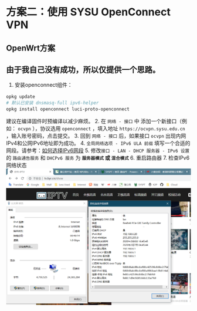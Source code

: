 # 方案二：使用 SYSU OpenConnect VPN
## OpenWrt方案

由于我自己没有成功，所以仅提供一个思路。
---
1. 安装openconnect组件：
```bash
opkg update
# 默认已安装 dnsmasq-full ipv6-helper
opkg install openconnect luci-proto-openconnect
```
建议在编译固件时预编译以减少麻烦。
2. 在 `网络 - 接口` 中 添加一个新接口（例如： `ocvpn` ），协议选用 `openconnect` ，填入地址 `https://ocvpn.sysu.edu.cn` ，输入账号密码，点击提交。
3. 回到 `网络 - 接口` 后，如果接口 `ocvpn` 出现内网IPv4和公网IPv6地址即为成功。
4. `全局网络选项 - IPv6 ULA 前缀` 填写一个合适的网段。请参考：[如何选择IPv6网段](./How-to-choose-LAN-IPv6.md)
5. 修改`接口 - LAN - DHCP 服务器 - IPv6 设置` 的 `路由通告服务` 和 `DHCPv6 服务` 为 **`服务器模式` 或 `混合模式`**
6. 重启路由器
7. 检查IPv6网络状态
![ULA Status](./src/ULA-Status.png)
